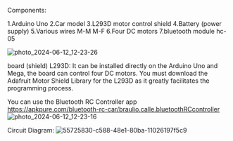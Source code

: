 Components:

1.Arduino Uno
2.Car model
3.L293D motor control shield
4.Battery (power supply)
5.Various wires M-M M-F
6.Four DC motors
7.bluetooth module hc-05

![photo_2024-06-12_12-23-26](https://github.com/mahmmedsh10/ARDUINO-CAR/assets/33693299/80e8a6c5-1ae8-4c05-b482-40bc86f7003d)

board (shield) L293D:
It can be installed directly on the Arduino Uno and Mega,
the board can control four DC motors.
You must download the Adafruit Motor Shield Library for the L293D as it greatly facilitates the programming process.


You can use the Bluetooth RC Controller app
https://apkpure.com/bluetooth-rc-car/braulio.calle.bluetoothRCcontroller
![photo_2024-06-12_12-23-16](https://github.com/mahmmedsh10/ARDUINO-CAR/assets/33693299/88c873d0-bbea-4f14-80c8-078d58964223)

Circuit Diagram:
![55725830-c588-48e1-80ba-11026197f5c9](https://github.com/mahmmedsh10/ARDUINO-CAR/assets/33693299/a6f11ed0-5bef-419b-ad1c-3ad4024e736c)
